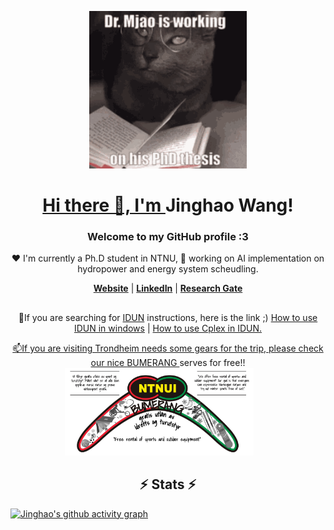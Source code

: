 <p align="center">
  <a href="https://jinghaow.github.io/">
    <img src="https://github.com/JinghaoW/JinghaoW/blob/main/dr-mjao.gif" alt="Banner" width="50%">
</p>

<h1 align="center"> Hi there 👋, I'm <a https://jinghaow.github.io/">Jinghao Wang</a>!</h1>

  </a>
</p>
<h3 align="center">Welcome to my GitHub profile :3</h3>
<p align="center">❤ I'm currently a Ph.D student in NTNU, 🔭 working on AI implementation on hydropower and energy system scheudling.</p>

<p align="center">
  <strong><a href="https://jinghaow.github.io/">Website</a></strong> |
  <strong><a href="linkedin.com/in/jinghao-wang">LinkedIn</a></strong> |
  <strong><a href="https://www.researchgate.net/profile/Jinghao-Wang">Research Gate</a></strong>
</p>
<h2 align="center"></h2>  
</p>

<p align="center">🤔If you are searching for <a href="https://www.hpc.ntnu.no/idun/">IDUN</a> instructions, here is the link ;)  <a href="https://jinghaow.github.io/2023/09/22/Idun/#">How to use IDUN in windows</a> | 
  <a href= "https://jinghaow.github.io/2025/04/08/how-to-use-cplex-in-IDUN/"> How to use Cplex in IDUN.</p>
</p>
<p align="center">📫If you are visiting Trondheim needs some gears for the trip, please check our nice <a href="https://ntnui.no/bumerang/en/welcome/"> BUMERANG </a> serves for free!! <img src="https://github.com/JinghaoW/JinghaoW/blob/main/qrcodeAsset-15-2.jpg" alt="Icon" width="60%"> ⠀
⠀</p>
  
  

<h2 align="center">⚡ Stats ⚡</h2>
  
[![Jinghao's github activity graph](https://github-readme-activity-graph.vercel.app/graph?username=JinghaoW&theme=nightowl)](https://github.com/JinghaoW/github-readme-activity-graph)
